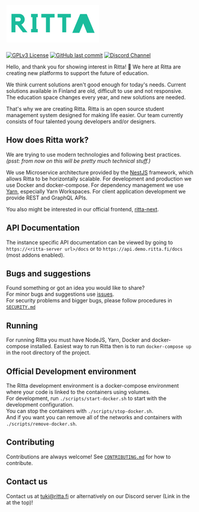 # <img src="https://raw.githubusercontent.com/rittaschool/info/master/Ritta.png" height="100px" alt="ritta-server" />

[![GPLv3 License](https://img.shields.io/badge/License-GPL%20v3-yellow.svg?style=for-the-badge)](https://opensource.org/licenses/)
[![GitHub last commit](https://img.shields.io/github/last-commit/rittaschool/ritta-server.svg?color=orange&style=for-the-badge&logo=git)](https://github.com/rittaschool/ritta-server/commits/master)
[![Discord Channel](https://img.shields.io/discord/718870928498360463.svg?color=blue&style=for-the-badge&logo=discord)](https://discord.gg/KwpZGyvX3Q)

Hello, and thank you for showing interest in Ritta! 👋
We here at Ritta are creating new platforms to support the future of education.

We think current solutions aren't good enough for today's needs.
Current solutions available in Finland are old, difficult to use and not responsive. The education space changes every year, and new solutions are needed.

That's why we are creating Ritta.
Ritta is an open source student management system designed for making life easier.
Our team currently consists of four talented young developers and/or designers.

## How does Ritta work?

We are trying to use modern technologies and following best practices.
*(psst: from now on this will be pretty much technical stuff.)*

We use Microservice architecture provided by the [NestJS](https://nestjs.com) framework, which allows Ritta to be horizontally scalable.
For development and production we use Docker and docker-compose. For dependency management we use [Yarn](https://yarnpkg.com), especially Yarn Workspaces.
For client application development we provide REST and GraphQL APIs.

You also might be interested in our official frontend, [ritta-next](https://github.com/rittaschool/ritta-next).

## API Documentation

The instance specific API documentation can be viewed by going to `https://<ritta-server url>/docs` or to `https://api.demo.ritta.fi/docs` (most addons enabled).

## Bugs and suggestions

Found something or got an idea you would like to share? \
For minor bugs and suggestions use [issues](https://github.com/rittaschool/ritta-server/issues). \
For security problems and bigger bugs, please follow procedures in [`SECURITY.md`](https://github.com/rittaschool/ritta-server/blob/master/SECURITY.md)

## Running

For running Ritta you must have NodeJS, Yarn, Docker and docker-compose installed.
Easiest way to run Ritta then is to run `docker-compose up` in the root directory of the project.

## Official Development environment

The Ritta development environment is a docker-compose environment where your code is linked to the containers using volumes. \
For development, run `./scripts/start-docker.sh` to start with the development configuration. \
You can stop the containers with `./scripts/stop-docker.sh`. \
And if you want you can remove all of the networks and containers with `./scripts/remove-docker.sh`.

## Contributing

Contributions are always welcome!
See [`CONTRIBUTING.md`](https://github.com/rittaschool/ritta-server/blob/master/CONTRIBUTING.md) for how to contribute.

## Contact us

Contact us at [tuki@ritta.fi](mailto:tuki@ritta.fi) or alternatively on our Discord server (Link in the at the top)!
